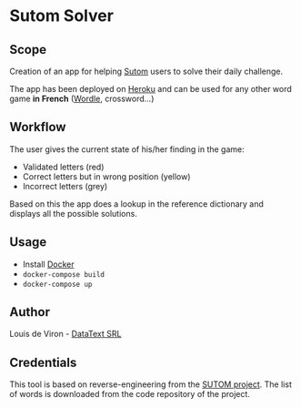 # Sutom Solver

## Scope

Creation of an app for helping [Sutom](https://sutom.nocle.fr/) users to solve their daily challenge.

The app has been deployed on [Heroku](https://sutom-solver.herokuapp.com/) and can be used for any other word game **in French** ([Wordle](https://wordle.louan.me/), crossword...)

## Workflow

The user gives the current state of his/her finding in the game:
- Validated letters (red)
- Correct letters but in wrong position (yellow)
- Incorrect letters (grey)

Based on this the app does a lookup in the reference dictionary and displays all the possible solutions.

## Usage

- Install [Docker](https://docs.docker.com/get-docker/)
- `docker-compose build`
- `docker-compose up`

## Author

Louis de Viron - [DataText SRL](https://www.datatext.eu)

## Credentials

This tool is based on reverse-engineering from the [SUTOM project](https://framagit.org/JonathanMM/sutom). The list of words is downloaded from the code repository of the project.
